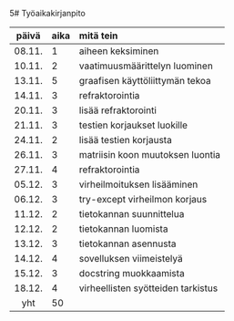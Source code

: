 5# Työaikakirjanpito

| päivä | aika | mitä tein  |
| :----:|:-----| :-----|
| 08.11.| 1    | aiheen keksiminen |
| 10.11.| 2    | vaatimuusmäärittelyn luominen   |
| 13.11.| 5    | graafisen käyttöliittymän tekoa |
| 14.11.| 3    | refraktorointia                 |
| 20.11.| 3    | lisää refraktorointi            |
| 21.11.| 3    | testien korjaukset luokille     |
| 24.11.| 2    | lisää testien korjausta         |
| 26.11.| 3    | matriisin koon muutoksen luontia|
| 27.11.| 4    | refraktorointia                 |
| 05.12.| 3    | virheilmoituksen lisääminen     |
| 06.12.| 3    | try-except virheilmon korjaus   |
| 11.12.| 2    | tietokannan suunnittelua        |
| 12.12.| 2    | tietokannan luomista            |
| 13.12.| 3    | tietokannan asennusta           |
| 14.12.| 4    | sovelluksen viimeistelyä        |
| 15.12.| 3    | docstring muokkaamista          |
| 18.12.| 4    | virheellisten syötteiden tarkistus  |
| yht   | 50   |                                 | 
